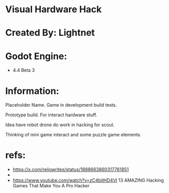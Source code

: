 
# Visual Hardware Hack

# Created By: Lightnet

# Godot Engine:
 * 4.4 Beta 3

# Information:
  Placeholder Name. Game in development build tests.

  Prototype build. For interact hardware stuff.
 
  Idea have robot drone do work in hacking for scout.

  Thinking of mini game interact and some puzzle game elements.

# refs:
 * https://x.com/reijowrites/status/1888663860317761851
 * 
 * https://www.youtube.com/watch?v=zC4bitHD4VI 13 AMAZING Hacking Games That Make You A Pro Hacker
